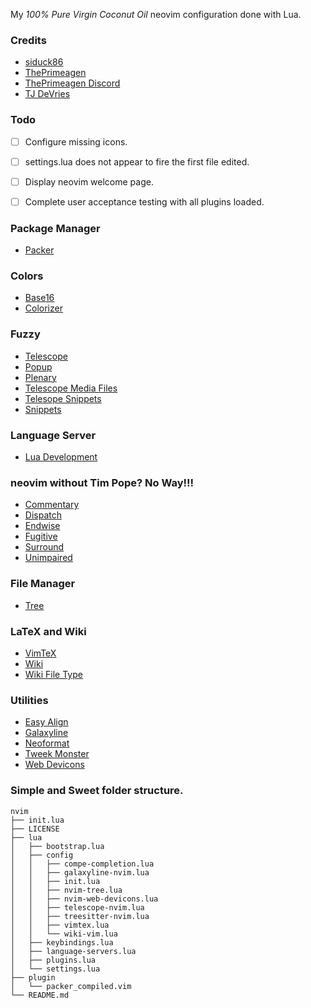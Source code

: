 My *100% Pure Virgin Coconut Oil* neovim configuration done with Lua.

### Credits
* [siduck86](https://github.com/siduck76/neovim-dotfiles)
* [ThePrimeagen](https://github.com/ThePrimeagen)
* [ThePrimeagen Discord](https://discord.gg/3ujcVMe)
* [TJ DeVries](https://github.com/tjdevries)

### Todo 
 - [ ] Configure missing icons.
 - [ ] settings.lua does not appear to fire the first file edited.
 - [ ] Display neovim welcome page. 
 - [ ] Complete user acceptance testing with all plugins loaded.


### Package Manager
* [Packer](https://github.com/wbthomason/packer.nvim)

### Colors
* [Base16](https://github.com/siduck76/nvim-base16.lua)
* [Colorizer](https://github.com/norcalli/nvim-colorizer.lua)

### Fuzzy
* [Telescope](https://github.com/nvim-telescope/telescope.nvim)
* [Popup](https://github.com/vim-lua/popup.nvim)
* [Plenary](https://github.com/nvim-lua/plenary.nvim)
* [Telescope Media Files](https://github.com/nvim-telescope/telescope-media-files.nvim)
* [Telesope Snippets](https://github.com/nvim-telescope/telescope-snippets.nvim)
* [Snippets](https://github.com/norcalli/snippets.nvim)

### Language Server
* [Lua Development](https://github.com/tjdevries/nlua.nvim)

### neovim without Tim Pope?  No Way!!!
* [Commentary](https://github.com/tpope/vim-commentary)
* [Dispatch](https://github.com/tpope/vim-dispatch)
* [Endwise](https://github.com/tpope/vim-endwise)
* [Fugitive](https://github.com/tpope/vim-fugitive)
* [Surround](https://github.com/tpope/vim-surround)
* [Unimpaired](https://github.com/tpope/vim-unimpaired)

### File Manager 
* [Tree](https://github.com/kyazdani42/nvim-tree.lua)

### LaTeX and Wiki
* [VimTeX](https://github.com/lervag/vimtex)
* [Wiki](https://github.com/lervag/wiki.vim)
* [Wiki File Type](https://github.com/lervag/wiki-ft.vim)

### Utilities 
* [Easy Align](https://github.com/junegunn/vim-easy-align)
* [Galaxyline](https://github.com/glepnir/galaxyline.nvim)
* [Neoformat](https://github.com/sbdchd/neoformat)
* [Tweek Monster](https://github.com/tweekmonster/startuptime.vim)
* [Web Devicons](https://github.com/kyazdani42/nvim-web-devicons)

### Simple and Sweet folder structure.

```
nvim
├── init.lua
├── LICENSE
├── lua
│   ├── bootstrap.lua
│   ├── config
│   │   ├── compe-completion.lua
│   │   ├── galaxyline-nvim.lua
│   │   ├── init.lua
│   │   ├── nvim-tree.lua
│   │   ├── nvim-web-devicons.lua
│   │   ├── telescope-nvim.lua
│   │   ├── treesitter-nvim.lua
│   │   ├── vimtex.lua
│   │   └── wiki-vim.lua
│   ├── keybindings.lua
│   ├── language-servers.lua
│   ├── plugins.lua
│   └── settings.lua
├── plugin
│   └── packer_compiled.vim
└── README.md
```


